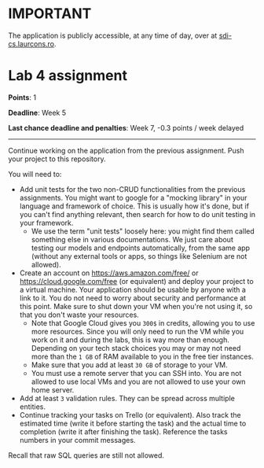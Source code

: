 # IMPORTANT

The application is publicly accessible, at any time of day, over at [sdi-cs.laurcons.ro](https://sdi-cs.laurcons.ro).

# Lab 4 assignment

**Points**: 1

**Deadline**: Week 5

**Last chance deadline and penalties**: Week 7, -0.3 points / week delayed

---

Continue working on the application from the previous assignment. Push your project to this repository.

You will need to:

- Add unit tests for the two non-CRUD functionalities from the previous assignments. You might want to google for a "mocking library" in your language and framework of choice. This is usually how it's done, but if you can't find anything relevant, then search for how to do unit testing in your framework.
  - We use the term "unit tests" loosely here: you might find them called something else in various documentations. We just care about testing our models and endpoints automatically, from the same app (without any external tools or apps, so things like Selenium are not allowed).
- Create an account on https://aws.amazon.com/free/ or https://cloud.google.com/free (or equivalent) and deploy your project to a virtual machine. Your application should be usable by anyone with a link to it. You do not need to worry about security and performance at this point. Make sure to shut down your VM when you're not using it, so that you don't waste your resources.
  - Note that Google Cloud gives you `300$` in credits, allowing you to use more resources. Since you will only need to run the VM while you work on it and during the labs, this is way more than enough. Depending on your tech stack choices you may or may not need more than the `1 GB` of RAM available to you in the free tier instances.
  - Make sure that you add at least `30 GB` of storage to your VM.
  - You must use a remote server that you can SSH into. You are not allowed to use local VMs and you are not allowed to use your own home server.
- Add at least `3` validation rules. They can be spread across multiple entities.
- Continue tracking your tasks on Trello (or equivalent). Also track the estimated time (write it before starting the task) and the actual time to completion (write it after finishing the task). Reference the tasks numbers in your commit messages.

Recall that raw SQL queries are still not allowed.
